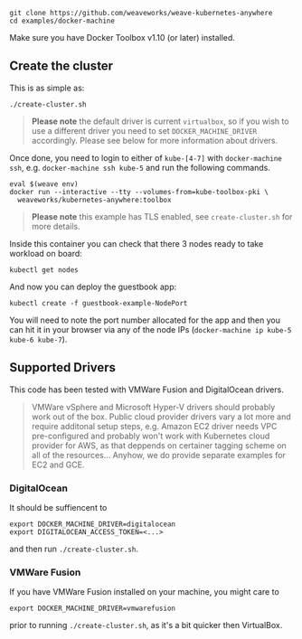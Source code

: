 ```
git clone https://github.com/weaveworks/weave-kubernetes-anywhere
cd examples/docker-machine
```

Make sure you have Docker Toolbox v1.10 (or later) installed.

## Create the cluster

This is as simple as:
```
./create-cluster.sh
```

> **Please note** the default driver is current `virtualbox`, so if you wish to
> use a different driver you need to set `DOCKER_MACHINE_DRIVER` accordingly.
> Please see below for more information about drivers.


Once done, you need to login to either of `kube-[4-7]` with `docker-machine ssh`,
e.g. `docker-machine ssh kube-5` and run the following commands.

```
eval $(weave env)
docker run --interactive --tty --volumes-from=kube-toolbox-pki \
  weaveworks/kubernetes-anywhere:toolbox
```

> **Please note** this example has TLS enabled, see `create-cluster.sh` for more details.

Inside this container you can check that there 3 nodes ready to take workload on board:
```
kubectl get nodes
```

And now you can deploy the guestbook app:
```
kubectl create -f guestbook-example-NodePort
```

You will need to note the port number allocated for the app and then you can hit it in
your browser via any of the node IPs (`docker-machine ip kube-5 kube-6 kube-7`).

## Supported Drivers

This code has been tested with VMWare Fusion and DigitalOcean drivers.

> VMWare vSphere and Microsoft Hyper-V drivers should probably work out of the box.
> Public cloud provider drivers vary a lot more and require additonal setup steps,
> e.g. Amazon EC2 driver needs VPC pre-configured and probably won't work with
> Kubernetes cloud provider for AWS, as that deppends on certainer tagging scheme on
> all of the resources... Anyhow, we do provide separate examples for EC2 and GCE.

### DigitalOcean

It should be suffiencent to
```
export DOCKER_MACHINE_DRIVER=digitalocean
export DIGITALOCEAN_ACCESS_TOKEN=<...>
```
and then run `./create-cluster.sh`.

### VMWare Fusion

If you have VMWare Fusion installed on your machine, you might care to
```
export DOCKER_MACHINE_DRIVER=vmwarefusion
```
prior to running `./create-cluster.sh`, as it's a bit quicker then VirtualBox.
